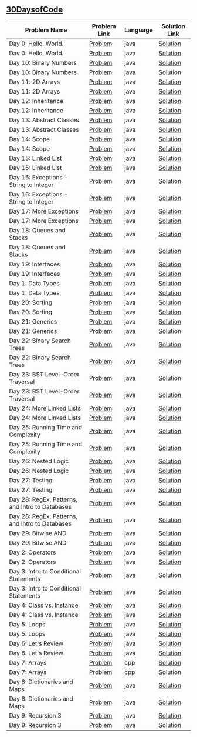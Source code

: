 ## [30DaysofCode](https://www.hackerrank.com/domains/tutorials/30-days-of-code)

|Problem Name|Problem Link|Language|Solution Link|
---|---|---|---
|Day 0: Hello, World.|[Problem](https://www.hackerrank.com/challenges/30-hello-world/problem)|java|[Solution](./Day0:Hello,World..java)|
|Day 0: Hello, World.|[Problem](https://www.hackerrank.com/challenges/30-hello-world/problem)|java|[Solution](./Day0:Hello,World..java)|
|Day 10: Binary Numbers|[Problem](https://www.hackerrank.com/challenges/30-binary-numbers/problem)|java|[Solution](./Day10:BinaryNumbers.java)|
|Day 10: Binary Numbers|[Problem](https://www.hackerrank.com/challenges/30-binary-numbers/problem)|java|[Solution](./Day10:BinaryNumbers.java)|
|Day 11: 2D Arrays|[Problem](https://www.hackerrank.com/challenges/30-2d-arrays/problem)|java|[Solution](./Day11:2DArrays.java)|
|Day 11: 2D Arrays|[Problem](https://www.hackerrank.com/challenges/30-2d-arrays/problem)|java|[Solution](./Day11:2DArrays.java)|
|Day 12: Inheritance|[Problem](https://www.hackerrank.com/challenges/30-inheritance/problem)|java|[Solution](./Day12:Inheritance.java)|
|Day 12: Inheritance|[Problem](https://www.hackerrank.com/challenges/30-inheritance/problem)|java|[Solution](./Day12:Inheritance.java)|
|Day 13: Abstract Classes|[Problem](https://www.hackerrank.com/challenges/30-abstract-classes/problem)|java|[Solution](./Day13:AbstractClasses.java)|
|Day 13: Abstract Classes|[Problem](https://www.hackerrank.com/challenges/30-abstract-classes/problem)|java|[Solution](./Day13:AbstractClasses.java)|
|Day 14: Scope|[Problem](https://www.hackerrank.com/challenges/30-scope/problem)|java|[Solution](./Day14:Scope.java)|
|Day 14: Scope|[Problem](https://www.hackerrank.com/challenges/30-scope/problem)|java|[Solution](./Day14:Scope.java)|
|Day 15: Linked List|[Problem](https://www.hackerrank.com/challenges/30-linked-list/problem)|java|[Solution](./Day15:LinkedList.java)|
|Day 15: Linked List|[Problem](https://www.hackerrank.com/challenges/30-linked-list/problem)|java|[Solution](./Day15:LinkedList.java)|
|Day 16: Exceptions - String to Integer|[Problem](https://www.hackerrank.com/challenges/30-exceptions-string-to-integer/problem)|java|[Solution](./Day16:Exceptions-StringtoInteger.java)|
|Day 16: Exceptions - String to Integer|[Problem](https://www.hackerrank.com/challenges/30-exceptions-string-to-integer/problem)|java|[Solution](./Day16:Exceptions-StringtoInteger.java)|
|Day 17: More Exceptions|[Problem](https://www.hackerrank.com/challenges/30-more-exceptions/problem)|java|[Solution](./Day17:MoreExceptions.java)|
|Day 17: More Exceptions|[Problem](https://www.hackerrank.com/challenges/30-more-exceptions/problem)|java|[Solution](./Day17:MoreExceptions.java)|
|Day 18: Queues and Stacks|[Problem](https://www.hackerrank.com/challenges/30-queues-stacks/problem)|java|[Solution](./Day18:QueuesandStacks.java)|
|Day 18: Queues and Stacks|[Problem](https://www.hackerrank.com/challenges/30-queues-stacks/problem)|java|[Solution](./Day18:QueuesandStacks.java)|
|Day 19: Interfaces|[Problem](https://www.hackerrank.com/challenges/30-interfaces/problem)|java|[Solution](./Day19:Interfaces.java)|
|Day 19: Interfaces|[Problem](https://www.hackerrank.com/challenges/30-interfaces/problem)|java|[Solution](./Day19:Interfaces.java)|
|Day 1: Data Types|[Problem](https://www.hackerrank.com/challenges/30-data-types/problem)|java|[Solution](./Day1:DataTypes.java)|
|Day 1: Data Types|[Problem](https://www.hackerrank.com/challenges/30-data-types/problem)|java|[Solution](./Day1:DataTypes.java)|
|Day 20: Sorting|[Problem](https://www.hackerrank.com/challenges/30-sorting/problem)|java|[Solution](./Day20:Sorting.java)|
|Day 20: Sorting|[Problem](https://www.hackerrank.com/challenges/30-sorting/problem)|java|[Solution](./Day20:Sorting.java)|
|Day 21: Generics|[Problem](https://www.hackerrank.com/challenges/30-generics/problem)|java|[Solution](./Day21:Generics.java)|
|Day 21: Generics|[Problem](https://www.hackerrank.com/challenges/30-generics/problem)|java|[Solution](./Day21:Generics.java)|
|Day 22: Binary Search Trees|[Problem](https://www.hackerrank.com/challenges/30-binary-search-trees/problem)|java|[Solution](./Day22:BinarySearchTrees.java)|
|Day 22: Binary Search Trees|[Problem](https://www.hackerrank.com/challenges/30-binary-search-trees/problem)|java|[Solution](./Day22:BinarySearchTrees.java)|
|Day 23: BST Level-Order Traversal|[Problem](https://www.hackerrank.com/challenges/30-binary-trees/problem)|java|[Solution](./Day23:BSTLevel-OrderTraversal.java)|
|Day 23: BST Level-Order Traversal|[Problem](https://www.hackerrank.com/challenges/30-binary-trees/problem)|java|[Solution](./Day23:BSTLevel-OrderTraversal.java)|
|Day 24: More Linked Lists|[Problem](https://www.hackerrank.com/challenges/30-linked-list-deletion/problem)|java|[Solution](./Day24:MoreLinkedLists.java)|
|Day 24: More Linked Lists|[Problem](https://www.hackerrank.com/challenges/30-linked-list-deletion/problem)|java|[Solution](./Day24:MoreLinkedLists.java)|
|Day 25: Running Time and Complexity|[Problem](https://www.hackerrank.com/challenges/30-running-time-and-complexity/problem)|java|[Solution](./Day25:RunningTimeandComplexity.java)|
|Day 25: Running Time and Complexity|[Problem](https://www.hackerrank.com/challenges/30-running-time-and-complexity/problem)|java|[Solution](./Day25:RunningTimeandComplexity.java)|
|Day 26: Nested Logic|[Problem](https://www.hackerrank.com/challenges/30-nested-logic/problem)|java|[Solution](./Day26:NestedLogic.java)|
|Day 26: Nested Logic|[Problem](https://www.hackerrank.com/challenges/30-nested-logic/problem)|java|[Solution](./Day26:NestedLogic.java)|
|Day 27: Testing|[Problem](https://www.hackerrank.com/challenges/30-testing/problem)|java|[Solution](./Day27:Testing.java)|
|Day 27: Testing|[Problem](https://www.hackerrank.com/challenges/30-testing/problem)|java|[Solution](./Day27:Testing.java)|
|Day 28: RegEx, Patterns, and Intro to Databases|[Problem](https://www.hackerrank.com/challenges/30-regex-patterns/problem)|java|[Solution](./Day28:RegEx,Patterns,andIntrotoDatabases.java)|
|Day 28: RegEx, Patterns, and Intro to Databases|[Problem](https://www.hackerrank.com/challenges/30-regex-patterns/problem)|java|[Solution](./Day28:RegEx,Patterns,andIntrotoDatabases.java)|
|Day 29: Bitwise AND|[Problem](https://www.hackerrank.com/challenges/30-bitwise-and/problem)|java|[Solution](./Day29:BitwiseAND.java)|
|Day 29: Bitwise AND|[Problem](https://www.hackerrank.com/challenges/30-bitwise-and/problem)|java|[Solution](./Day29:BitwiseAND.java)|
|Day 2: Operators|[Problem](https://www.hackerrank.com/challenges/30-operators/problem)|java|[Solution](./Day2:Operators.java)|
|Day 2: Operators|[Problem](https://www.hackerrank.com/challenges/30-operators/problem)|java|[Solution](./Day2:Operators.java)|
|Day 3: Intro to Conditional Statements|[Problem](https://www.hackerrank.com/challenges/30-conditional-statements/problem)|java|[Solution](./Day3:IntrotoConditionalStatements.java)|
|Day 3: Intro to Conditional Statements|[Problem](https://www.hackerrank.com/challenges/30-conditional-statements/problem)|java|[Solution](./Day3:IntrotoConditionalStatements.java)|
|Day 4: Class vs. Instance|[Problem](https://www.hackerrank.com/challenges/30-class-vs-instance/problem)|java|[Solution](./Day4:Classvs.Instance.java)|
|Day 4: Class vs. Instance|[Problem](https://www.hackerrank.com/challenges/30-class-vs-instance/problem)|java|[Solution](./Day4:Classvs.Instance.java)|
|Day 5: Loops|[Problem](https://www.hackerrank.com/challenges/30-loops/problem)|java|[Solution](./Day5:Loops.java)|
|Day 5: Loops|[Problem](https://www.hackerrank.com/challenges/30-loops/problem)|java|[Solution](./Day5:Loops.java)|
|Day 6: Let's Review|[Problem](https://www.hackerrank.com/challenges/30-review-loop/problem)|java|[Solution](./Day6:Let'sReview.java)|
|Day 6: Let's Review|[Problem](https://www.hackerrank.com/challenges/30-review-loop/problem)|java|[Solution](./Day6:Let'sReview.java)|
|Day 7: Arrays|[Problem](https://www.hackerrank.com/challenges/30-arrays/problem)|cpp|[Solution](./30-arrays.cpp)|
|Day 7: Arrays|[Problem](https://www.hackerrank.com/challenges/30-arrays/problem)|cpp|[Solution](./30-arrays.cpp)|
|Day 8: Dictionaries and Maps|[Problem](https://www.hackerrank.com/challenges/30-dictionaries-and-maps/problem)|java|[Solution](./Day8:DictionariesandMaps.java)|
|Day 8: Dictionaries and Maps|[Problem](https://www.hackerrank.com/challenges/30-dictionaries-and-maps/problem)|java|[Solution](./Day8:DictionariesandMaps.java)|
|Day 9: Recursion 3  |[Problem](https://www.hackerrank.com/challenges/30-recursion/problem)|java|[Solution](./Day9:Recursion3.java)|
|Day 9: Recursion 3  |[Problem](https://www.hackerrank.com/challenges/30-recursion/problem)|java|[Solution](./Day9:Recursion3.java)|
